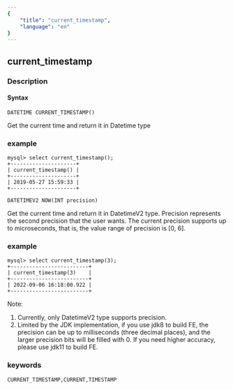 ```yaml
---
{
    "title": "current_timestamp",
    "language": "en"
}
---
```


<!-- 
Licensed to the Apache Software Foundation (ASF) under one
or more contributor license agreements.  See the NOTICE file
distributed with this work for additional information
regarding copyright ownership.  The ASF licenses this file
to you under the Apache License, Version 2.0 (the
"License"); you may not use this file except in compliance
with the License.  You may obtain a copy of the License at

  http://www.apache.org/licenses/LICENSE-2.0

Unless required by applicable law or agreed to in writing,
software distributed under the License is distributed on an
"AS IS" BASIS, WITHOUT WARRANTIES OR CONDITIONS OF ANY
KIND, either express or implied.  See the License for the
specific language governing permissions and limitations
under the License.
-->

## current_timestamp
### Description
#### Syntax

`DATETIME CURRENT_TIMESTAMP()`


Get the current time and return it in Datetime type

### example

```
mysql> select current_timestamp();
+---------------------+
| current_timestamp() |
+---------------------+
| 2019-05-27 15:59:33 |
+---------------------+
```

`DATETIMEV2 NOW(INT precision)`


Get the current time and return it in DatetimeV2 type.
Precision represents the second precision that the user wants. The current precision supports up to microseconds, that is, the value range of precision is [0, 6].

### example

```
mysql> select current_timestamp(3);
+-------------------------+
| current_timestamp(3)    |
+-------------------------+
| 2022-09-06 16:18:00.922 |
+-------------------------+
```

Note:
1. Currently, only DatetimeV2 type supports precision.
2. Limited by the JDK implementation, if you use jdk8 to build FE, the precision can be up to milliseconds (three decimal places), and the larger precision bits will be filled with 0. If you need higher accuracy, please use jdk11 to build FE.

### keywords
    CURRENT_TIMESTAMP,CURRENT,TIMESTAMP
